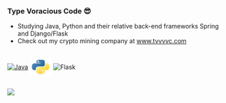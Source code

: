 ### Type Voracious Code 😎

- Studying Java, Python and their relative back-end frameworks Spring and Django/Flask
- Check out my crypto mining company at www.tvvvvc.com
  
<div style="display: inline_block"><br>
  <a href="https://www.youtube.com/watch?v=nhrPfwoxOWE&list=PL26Z39k3KtC4vPqpvp3rMwRftnhXLfpLT"><img align="center" alt="Java" height="40" width="50" src="https://cdn.jsdelivr.net/gh/devicons/devicon/icons/java/java-original-wordmark.svg"/></a>
  <img align="center" alt="Python" height="40" width="50" src="https://raw.githubusercontent.com/devicons/devicon/master/icons/python/python-original.svg">
  <img align="center" alt="Flask" height="40" width="50" src="https://cdn.jsdelivr.net/gh/devicons/devicon/icons/flask/flask-original-wordmark.svg" />
  <!--<img align="center" alt="C#" height="40" width="50" src="https://raw.githubusercontent.com/devicons/devicon/master/icons/csharp/csharp-original.svg">
  <img align="center" alt="JavaScript" height="40" width="50" src="https://raw.githubusercontent.com/devicons/devicon/master/icons/javascript/javascript-plain.svg">-->
</div>
  
  ##
 
<div> 
  <!-- 
 <a href = "mailto:rodrigodiaslima1@gmail.com"><img src="https://img.shields.io/badge/-Gmail-%23333?style=for-the-badge&logo=gmail&logoColor=white" target="_blank"></a>
  <a href="https://www.linkedin.com/in/rodrigo-dias-lima-1a0191200/" target="_blank"><img src="https://img.shields.io/badge/-LinkedIn-%230077B5?style=for-the-badge&logo=linkedin&logoColor=white" target="_blank"></a> 
-->
 
  <a href="https://www.youtube.com/channel/UCa7HpkUTNYhTpWNXb7VX-pg" target="_blank"><img src="https://img.shields.io/static/v1?label=Youtube&message=Type Voracious Code&color=red" target="_blank"></a>
 
</div>
